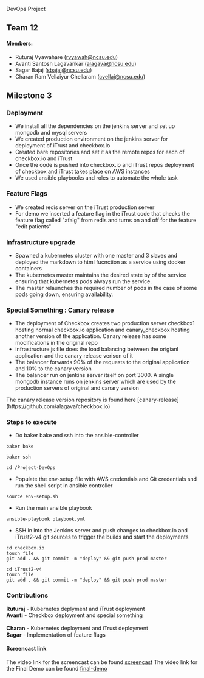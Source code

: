 DevOps Project 

## Team 12
#### Members:
+ Ruturaj Vyawahare (rvyawah@ncsu.edu)
+ Avanti Santosh Lagavankar (alagava@ncsu.edu)
+ Sagar Bajaj (sbajaj@ncsu.edu)
+ Charan Ram Vellaiyur Chellaram (cvellai@ncsu.edu)

## Milestone 3
### Deployment
<ul>
 <li> We install all the dependencies on the jenkins server and set up mongodb and mysql servers</li>
 <li> We created production environment on the jenkins server for deployment of iTrust and checkbox.io</li>
 <li> Created bare repositories and set it as the remote repos for each of checkbox.io and iTrust</li>
 <li> Once the code is pushed into checkbox.io and iTrust repos deployment of checkbox and iTrust takes place on AWS instances</li>
 <li> We used ansible playbooks and roles to automate the whole task </li>
 </ul>


### Feature Flags
<ul>
 <li> We created redis server on the iTrust production server</li>
 <li> For demo we inserted a feature flag in the iTrust code that checks the feature flag called "afalg" from redis and turns on and off for the feature "edit patients" </li>
 </ul>
 
### Infrastructure upgrade
 <ul>
  <li> Spawned a kubernetes cluster with one master and 3 slaves and deployed the markdown to html fucnction as a service using docker containers</li>
 <li> The kubernetes master maintains the desired state by of the service ensuring that kubernetes pods always run the service. 
 <li> The master relaunches the required number of pods in the case of some pods going down, ensuring availability. 
 </ul>
 
### Special Something : Canary release 
<ul>
 <li> The deployment of Checkbox creates two production server checkbox1 hosting normal checkbox.io application and canary_checkbox hosting another version of the application. Canary release has some modifications in the original repo </li> 
 <li> infrastructure.js file does the load balancing between the origianl application and the canary release verison of it</li>
 <li> The balancer forwards 90% of the requests to the original application and 10% to the canary version </li>
 <li> The balancer run on jenkins server itself on port 3000. A single mongodb instance runs on jenkins server which are used by the production servers of original and canary version </li>
 </ul>
The canary release version repository is found here [canary-release](https://github.com/alagava/checkbox.io)

### Steps to execute

- Do baker bake and ssh into the ansible-controller
```
baker bake

baker ssh

cd /Project-DevOps
```

- Populate the env-setup file with AWS credentials and Git credentials snd run the shell script in ansible controller
```
source env-setup.sh
```
- Run the main ansible playbook
```
ansible-playbook playbook.yml
```
- SSH in into the Jenkins server and push changes to checkbox.io and iTrust2-v4 git sources to trigger the builds and start the deployments
```
cd checkbox.io
touch file
git add . && git commit -m "deploy" && git push prod master

cd iTrust2-v4
touch file
git add . && git commit -m "deploy" && git push prod master
```

### Contributions

**Ruturaj** - Kubernetes deplyment and iTrust deployment </br> 
**Avanti** - Checkbox deployment and special something </br>                       
**Charan** - Kubernetes deployment and iTrust deployment   </br>
**Sagar** - Implementation of feature flags

#### Screencast link
 
 The video link for the screencast can be found [screencast](https://youtu.be/JN1a0uyL2Fo)
 The video link for the Final Demo can be found [final-demo](https://youtu.be/ZD7wmORkbp4)
 
